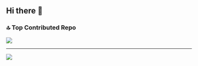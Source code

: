 ## Hi there 👋

### 🔝 Top Contributed Repo
![](https://github-contributor-stats.vercel.app/api?username=Terrenoss&limit=5&theme=dark&combine_all_yearly_contributions=true)

---

[![](https://visitcount.itsvg.in/api?id=Terrenoss&icon=9&color=4)](https://visitcount.itsvg.in)
